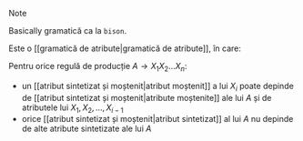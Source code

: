 
> [!NOTE]
> Basically gramatică ca la `bison`.

Este o [[gramatică de atribute|gramatică de atribute]], în care:

Pentru orice regulă de producție $A\rightarrow X_1X_2\dots X_n$:
- un [[atribut sintetizat și moștenit|atribut moștenit]] a lui $X_i$ poate depinde de [[atribut sintetizat și moștenit|atribute moștenite]] ale lui $A$ și de atributele lui $X_1,X_2,\dots,X_{i-1}$
- orice [[atribut sintetizat și moștenit|atribut sintetizat]] al lui $A$ nu depinde de alte atribute sintetizate ale lui $A$